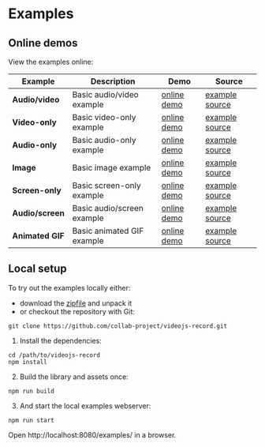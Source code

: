# Examples

## Online demos

View the examples online:

| Example | Description | Demo | Source |
| --- | --- | --- | --- |
| **Audio/video** | Basic audio/video example | [online demo](https://collab-project.github.io/videojs-record/demo/audio-video.html) | [example source](https://github.com/collab-project/videojs-record/blob/master/examples/audio-video.html) |
| **Video-only** | Basic video-only example | [online demo](https://collab-project.github.io/videojs-record/demo/video-only.html) | [example source](https://github.com/collab-project/videojs-record/blob/master/examples/video-only.html) |
| **Audio-only** | Basic audio-only example | [online demo](https://collab-project.github.io/videojs-record/demo/audio-only.html) | [example source](https://github.com/collab-project/videojs-record/blob/master/examples/audio-only.html) |
| **Image** | Basic image example | [online demo](https://collab-project.github.io/videojs-record/demo/image-only.html) | [example source](https://github.com/collab-project/videojs-record/blob/master/examples/image-only.html) |
| **Screen-only** | Basic screen-only example | [online demo](https://collab-project.github.io/videojs-record/demo/screen-only.html) | [example source](https://github.com/collab-project/videojs-record/blob/master/examples/screen-only.html) |
| **Audio/screen** | Basic audio/screen example | [online demo](https://collab-project.github.io/videojs-record/demo/audio-screen.html) | [example source](https://github.com/collab-project/videojs-record/blob/master/examples/audio-screen.html) |
| **Animated GIF** | Basic animated GIF example | [online demo](https://collab-project.github.io/videojs-record/demo/animated-gif.html) | [example source](https://github.com/collab-project/videojs-record/blob/master/examples/animated-gif.html) |

## Local setup

To try out the examples locally either:

- download the [zipfile](https://github.com/collab-project/videojs-record/archive/master.zip) and unpack it
- or checkout the repository with Git:
```console
git clone https://github.com/collab-project/videojs-record.git
```

1. Install the dependencies:

```console
cd /path/to/videojs-record
npm install
```

2. Build the library and assets once:

```console
npm run build
```

3. And start the local examples webserver:

```console
npm run start
```

Open http://localhost:8080/examples/ in a browser.
